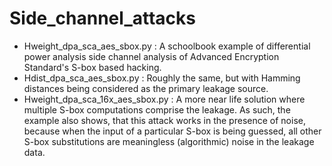 # Side_channel_attacks
* Hweight_dpa_sca_aes_sbox.py : A schoolbook example of differential power analysis side channel analysis of Advanced Encryption Standard's S-box based hacking.
* Hdist_dpa_sca_aes_sbox.py : Roughly the same, but with Hamming distances being considered as the primary leakage source.
* Hweight_dpa_sca_16x_aes_sbox.py : A more near life solution where multiple S-box computations comprise the leakage. As such, the example also shows, that this attack works in the presence of noise, because when the input of a particular S-box is being guessed, all other S-box substitutions are meaningless (algorithmic) noise in the leakage data.
